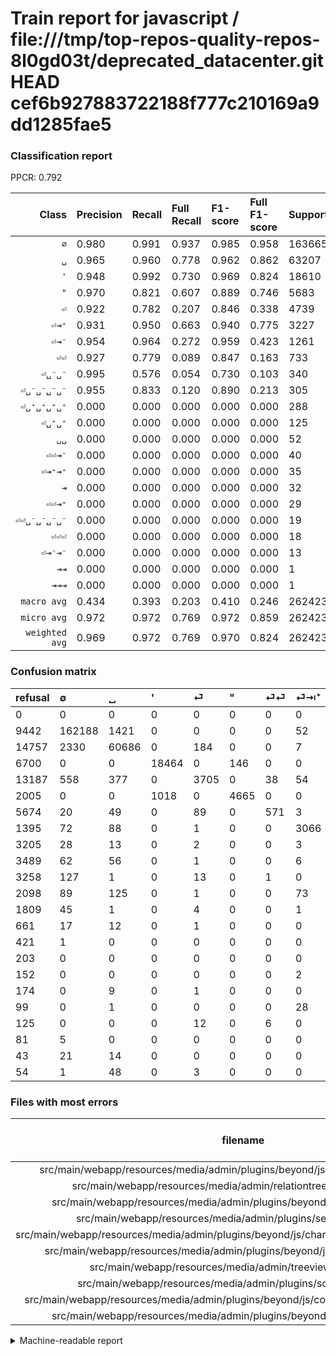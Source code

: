 # Train report for javascript / file:///tmp/top-repos-quality-repos-8l0gd03t/deprecated_datacenter.git HEAD cef6b927883722188f777c210169a9dd1285fae5

### Classification report

PPCR: 0.792

| Class | Precision | Recall | Full Recall | F1-score | Full F1-score | Support | Full Support | PPCR |
|------:|:----------|:-------|:------------|:---------|:---------|:--------|:-------------|:-----|
| `∅` | 0.980| 0.991| 0.937| 0.985| 0.958| 163665| 173107| 0.945 |
| `␣` | 0.965| 0.960| 0.778| 0.962| 0.862| 63207| 77964| 0.811 |
| `'` | 0.948| 0.992| 0.730| 0.969| 0.824| 18610| 25310| 0.735 |
| `"` | 0.970| 0.821| 0.607| 0.889| 0.746| 5683| 7688| 0.739 |
| `⏎` | 0.922| 0.782| 0.207| 0.846| 0.338| 4739| 17926| 0.264 |
| `⏎⇥⁺` | 0.931| 0.950| 0.663| 0.940| 0.775| 3227| 4622| 0.698 |
| `⏎⇥⁻` | 0.954| 0.964| 0.272| 0.959| 0.423| 1261| 4466| 0.282 |
| `⏎⏎` | 0.927| 0.779| 0.089| 0.847| 0.163| 733| 6407| 0.114 |
| `⏎␣⁻␣⁻` | 0.995| 0.576| 0.054| 0.730| 0.103| 340| 3598| 0.094 |
| `⏎␣⁻␣⁻␣⁻␣⁻` | 0.955| 0.833| 0.120| 0.890| 0.213| 305| 2114| 0.144 |
| `⏎␣⁺␣⁺␣⁺␣⁺` | 0.000| 0.000| 0.000| 0.000| 0.000| 288| 2386| 0.121 |
| `⏎␣⁺␣⁺` | 0.000| 0.000| 0.000| 0.000| 0.000| 125| 3614| 0.035 |
| `␣␣` | 0.000| 0.000| 0.000| 0.000| 0.000| 52| 106| 0.491 |
| `⏎⏎⇥⁻` | 0.000| 0.000| 0.000| 0.000| 0.000| 40| 192| 0.208 |
| `⏎⇥⁺⇥⁺` | 0.000| 0.000| 0.000| 0.000| 0.000| 35| 78| 0.449 |
| `⇥` | 0.000| 0.000| 0.000| 0.000| 0.000| 32| 693| 0.046 |
| `⏎⏎⇥⁺` | 0.000| 0.000| 0.000| 0.000| 0.000| 29| 128| 0.227 |
| `⏎⏎␣⁻␣⁻␣⁻␣⁻` | 0.000| 0.000| 0.000| 0.000| 0.000| 19| 193| 0.098 |
| `⏎⏎⏎` | 0.000| 0.000| 0.000| 0.000| 0.000| 18| 143| 0.126 |
| `⏎⇥⁻⇥⁻` | 0.000| 0.000| 0.000| 0.000| 0.000| 13| 94| 0.138 |
| `⇥⇥` | 0.000| 0.000| 0.000| 0.000| 0.000| 1| 422| 0.002 |
| `⇥⇥⇥` | 0.000| 0.000| 0.000| 0.000| 0.000| 1| 204| 0.005 |
| `macro avg` | 0.434| 0.393| 0.203| 0.410| 0.246| 262423| 331455| 0.792 |
| `micro avg` | 0.972| 0.972| 0.769| 0.972| 0.859| 262423| 331455| 0.792 |
| `weighted avg` | 0.969| 0.972| 0.769| 0.970| 0.824| 262423| 331455| 0.792 |

### Confusion matrix

|refusal|  ∅| ␣| '| ⏎| "| ⏎⏎| ⏎⇥⁺| ⏎⇥⁻| ⏎␣⁺␣⁺| ⏎␣⁻␣⁻| ⏎␣⁺␣⁺␣⁺␣⁺| ⏎␣⁻␣⁻␣⁻␣⁻| ⇥| ⇥⇥| ⇥⇥⇥| ⏎⏎⇥⁻| ⏎⏎␣⁻␣⁻␣⁻␣⁻| ⏎⏎⇥⁺| ⏎⏎⏎| ⏎⇥⁻⇥⁻| ⏎⇥⁺⇥⁺| ␣␣| 
|:---|:---|:---|:---|:---|:---|:---|:---|:---|:---|:---|:---|:---|:---|:---|:---|:---|:---|:---|:---|:---|:---|:---|
|0 |0 |0 |0 |0 |0 |0 |0 |0 |0 |0 |0 |0 |0 |0 |0 |0 |0 |0 |0 |0 |0 |0 |
|9442 |162188 |1421 |0 |0 |0 |0 |52 |4 |0 |0 |0 |0 |0 |0 |0 |0 |0 |0 |0 |0 |0 |0 |
|14757 |2330 |60686 |0 |184 |0 |0 |7 |0 |0 |0 |0 |0 |0 |0 |0 |0 |0 |0 |0 |0 |0 |0 |
|6700 |0 |0 |18464 |0 |146 |0 |0 |0 |0 |0 |0 |0 |0 |0 |0 |0 |0 |0 |0 |0 |0 |0 |
|13187 |558 |377 |0 |3705 |0 |38 |54 |6 |0 |0 |0 |1 |0 |0 |0 |0 |0 |0 |0 |0 |0 |0 |
|2005 |0 |0 |1018 |0 |4665 |0 |0 |0 |0 |0 |0 |0 |0 |0 |0 |0 |0 |0 |0 |0 |0 |0 |
|5674 |20 |49 |0 |89 |0 |571 |3 |0 |0 |1 |0 |0 |0 |0 |0 |0 |0 |0 |0 |0 |0 |0 |
|1395 |72 |88 |0 |1 |0 |0 |3066 |0 |0 |0 |0 |0 |0 |0 |0 |0 |0 |0 |0 |0 |0 |0 |
|3205 |28 |13 |0 |2 |0 |0 |3 |1215 |0 |0 |0 |0 |0 |0 |0 |0 |0 |0 |0 |0 |0 |0 |
|3489 |62 |56 |0 |1 |0 |0 |6 |0 |0 |0 |0 |0 |0 |0 |0 |0 |0 |0 |0 |0 |0 |0 |
|3258 |127 |1 |0 |13 |0 |1 |0 |0 |0 |196 |0 |2 |0 |0 |0 |0 |0 |0 |0 |0 |0 |0 |
|2098 |89 |125 |0 |1 |0 |0 |73 |0 |0 |0 |0 |0 |0 |0 |0 |0 |0 |0 |0 |0 |0 |0 |
|1809 |45 |1 |0 |4 |0 |0 |1 |0 |0 |0 |0 |254 |0 |0 |0 |0 |0 |0 |0 |0 |0 |0 |
|661 |17 |12 |0 |1 |0 |0 |0 |2 |0 |0 |0 |0 |0 |0 |0 |0 |0 |0 |0 |0 |0 |0 |
|421 |1 |0 |0 |0 |0 |0 |0 |0 |0 |0 |0 |0 |0 |0 |0 |0 |0 |0 |0 |0 |0 |0 |
|203 |0 |0 |0 |0 |0 |0 |0 |1 |0 |0 |0 |0 |0 |0 |0 |0 |0 |0 |0 |0 |0 |0 |
|152 |0 |0 |0 |0 |0 |0 |2 |38 |0 |0 |0 |0 |0 |0 |0 |0 |0 |0 |0 |0 |0 |0 |
|174 |0 |9 |0 |1 |0 |0 |0 |0 |0 |0 |0 |9 |0 |0 |0 |0 |0 |0 |0 |0 |0 |0 |
|99 |0 |1 |0 |0 |0 |0 |28 |0 |0 |0 |0 |0 |0 |0 |0 |0 |0 |0 |0 |0 |0 |0 |
|125 |0 |0 |0 |12 |0 |6 |0 |0 |0 |0 |0 |0 |0 |0 |0 |0 |0 |0 |0 |0 |0 |0 |
|81 |5 |0 |0 |0 |0 |0 |0 |8 |0 |0 |0 |0 |0 |0 |0 |0 |0 |0 |0 |0 |0 |0 |
|43 |21 |14 |0 |0 |0 |0 |0 |0 |0 |0 |0 |0 |0 |0 |0 |0 |0 |0 |0 |0 |0 |0 |
|54 |1 |48 |0 |3 |0 |0 |0 |0 |0 |0 |0 |0 |0 |0 |0 |0 |0 |0 |0 |0 |0 |0 |

### Files with most errors

| filename | number of errors|
|:----:|:-----|
| src/main/webapp/resources/media/admin/plugins/beyond/js/slider/jquery.nouislider.js | 744 |
| src/main/webapp/resources/media/admin/relationtreeview/js/treeview.js | 719 |
| src/main/webapp/resources/media/admin/plugins/beyond/js/datetime/moment.js | 353 |
| src/main/webapp/resources/media/admin/plugins/select2/js/select2.js | 349 |
| src/main/webapp/resources/media/admin/plugins/beyond/js/charts/sparkline/jquery.sparkline.js | 328 |
| src/main/webapp/resources/media/admin/plugins/beyond/js/charts/morris/morris.js | 246 |
| src/main/webapp/resources/media/admin/treeview/js/treeview.js | 241 |
| src/main/webapp/resources/media/admin/plugins/sortable/Sortable.js | 229 |
| src/main/webapp/resources/media/admin/plugins/beyond/js/colorpicker/jquery.minicolors.js | 219 |
| src/main/webapp/resources/media/admin/plugins/beyond/js/knob/jquery.knob.js | 216 |

<details>
    <summary>Machine-readable report</summary>
```json
{
  "cl_report": {"\"": {"f1-score": 0.8890794739851342, "precision": 0.9696528788193722, "recall": 0.8208692591940876, "support": 5683}, "\u0027": {"f1-score": 0.9694424026042214, "precision": 0.9477466379221846, "recall": 0.9921547555077915, "support": 18610}, "macro avg": {"f1-score": 0.4098857731050888, "precision": 0.43386698616389396, "recall": 0.39308193487134047, "support": 262423}, "micro avg": {"f1-score": 0.9717517138360586, "precision": 0.9717517138360586, "recall": 0.9717517138360586, "support": 262423}, "weighted avg": {"f1-score": 0.9700867902370252, "precision": 0.9692072227785551, "recall": 0.9717517138360586, "support": 262423}, "\u21e5": {"f1-score": 0.0, "precision": 0.0, "recall": 0.0, "support": 32}, "\u21e5\u21e5": {"f1-score": 0.0, "precision": 0.0, "recall": 0.0, "support": 1}, "\u21e5\u21e5\u21e5": {"f1-score": 0.0, "precision": 0.0, "recall": 0.0, "support": 1}, "\u2205": {"f1-score": 0.9852595002262863, "precision": 0.9796090937643449, "recall": 0.990975468181957, "support": 163665}, "\u23ce": {"f1-score": 0.8462768387391504, "precision": 0.9223300970873787, "recall": 0.7818105085461068, "support": 4739}, "\u23ce\u21e5\u207a": {"f1-score": 0.9402023919043238, "precision": 0.9305007587253414, "recall": 0.9501084598698482, "support": 3227}, "\u23ce\u21e5\u207a\u21e5\u207a": {"f1-score": 0.0, "precision": 0.0, "recall": 0.0, "support": 35}, "\u23ce\u21e5\u207b": {"f1-score": 0.9585798816568047, "precision": 0.9536891679748822, "recall": 0.9635210150674068, "support": 1261}, "\u23ce\u21e5\u207b\u21e5\u207b": {"f1-score": 0.0, "precision": 0.0, "recall": 0.0, "support": 13}, "\u23ce\u23ce": {"f1-score": 0.8465530022238696, "precision": 0.926948051948052, "recall": 0.7789904502046384, "support": 733}, "\u23ce\u23ce\u21e5\u207a": {"f1-score": 0.0, "precision": 0.0, "recall": 0.0, "support": 29}, "\u23ce\u23ce\u21e5\u207b": {"f1-score": 0.0, "precision": 0.0, "recall": 0.0, "support": 40}, "\u23ce\u23ce\u23ce": {"f1-score": 0.0, "precision": 0.0, "recall": 0.0, "support": 18}, "\u23ce\u23ce\u2423\u207b\u2423\u207b\u2423\u207b\u2423\u207b": {"f1-score": 0.0, "precision": 0.0, "recall": 0.0, "support": 19}, "\u23ce\u2423\u207a\u2423\u207a": {"f1-score": 0.0, "precision": 0.0, "recall": 0.0, "support": 125}, "\u23ce\u2423\u207a\u2423\u207a\u2423\u207a\u2423\u207a": {"f1-score": 0.0, "precision": 0.0, "recall": 0.0, "support": 288}, "\u23ce\u2423\u207b\u2423\u207b": {"f1-score": 0.7299813780260707, "precision": 0.9949238578680203, "recall": 0.5764705882352941, "support": 340}, "\u23ce\u2423\u207b\u2423\u207b\u2423\u207b\u2423\u207b": {"f1-score": 0.8896672504378283, "precision": 0.9548872180451128, "recall": 0.8327868852459016, "support": 305}, "\u2423": {"f1-score": 0.9624448885082628, "precision": 0.9647859334509785, "recall": 0.9601151771164587, "support": 63207}, "\u2423\u2423": {"f1-score": 0.0, "precision": 0.0, "recall": 0.0, "support": 52}},
  "cl_report_full": {"\"": {"f1-score": 0.7464597167773422, "precision": 0.9696528788193722, "recall": 0.606789802289282, "support": 7688}, "\u0027": {"f1-score": 0.8244329344525808, "precision": 0.9477466379221846, "recall": 0.7295140260766495, "support": 25310}, "macro avg": {"f1-score": 0.24569202067585003, "precision": 0.43386698616389396, "recall": 0.20261123834959854, "support": 331455}, "micro avg": {"f1-score": 0.8587959143123672, "precision": 0.9717517138360586, "recall": 0.7693653738818241, "support": 331455}, "weighted avg": {"f1-score": 0.8235492945401418, "precision": 0.9439256734331681, "recall": 0.7693653738818241, "support": 331455}, "\u21e5": {"f1-score": 0.0, "precision": 0.0, "recall": 0.0, "support": 693}, "\u21e5\u21e5": {"f1-score": 0.0, "precision": 0.0, "recall": 0.0, "support": 422}, "\u21e5\u21e5\u21e5": {"f1-score": 0.0, "precision": 0.0, "recall": 0.0, "support": 204}, "\u2205": {"f1-score": 0.9577908944078471, "precision": 0.9796090937643449, "recall": 0.9369234057548221, "support": 173107}, "\u23ce": {"f1-score": 0.33769311397712254, "precision": 0.9223300970873787, "recall": 0.20668303023541226, "support": 17926}, "\u23ce\u21e5\u207a": {"f1-score": 0.7745358090185676, "precision": 0.9305007587253414, "recall": 0.6633491994807442, "support": 4622}, "\u23ce\u21e5\u207a\u21e5\u207a": {"f1-score": 0.0, "precision": 0.0, "recall": 0.0, "support": 78}, "\u23ce\u21e5\u207b": {"f1-score": 0.42334494773519166, "precision": 0.9536891679748822, "recall": 0.27205553067622035, "support": 4466}, "\u23ce\u21e5\u207b\u21e5\u207b": {"f1-score": 0.0, "precision": 0.0, "recall": 0.0, "support": 94}, "\u23ce\u23ce": {"f1-score": 0.16260857183539795, "precision": 0.926948051948052, "recall": 0.08912127360699235, "support": 6407}, "\u23ce\u23ce\u21e5\u207a": {"f1-score": 0.0, "precision": 0.0, "recall": 0.0, "support": 128}, "\u23ce\u23ce\u21e5\u207b": {"f1-score": 0.0, "precision": 0.0, "recall": 0.0, "support": 192}, "\u23ce\u23ce\u23ce": {"f1-score": 0.0, "precision": 0.0, "recall": 0.0, "support": 143}, "\u23ce\u23ce\u2423\u207b\u2423\u207b\u2423\u207b\u2423\u207b": {"f1-score": 0.0, "precision": 0.0, "recall": 0.0, "support": 193}, "\u23ce\u2423\u207a\u2423\u207a": {"f1-score": 0.0, "precision": 0.0, "recall": 0.0, "support": 3614}, "\u23ce\u2423\u207a\u2423\u207a\u2423\u207a\u2423\u207a": {"f1-score": 0.0, "precision": 0.0, "recall": 0.0, "support": 2386}, "\u23ce\u2423\u207b\u2423\u207b": {"f1-score": 0.10329380764163375, "precision": 0.9949238578680203, "recall": 0.054474708171206226, "support": 3598}, "\u23ce\u2423\u207b\u2423\u207b\u2423\u207b\u2423\u207b": {"f1-score": 0.2134453781512605, "precision": 0.9548872180451128, "recall": 0.12015137180700095, "support": 2114}, "\u2423": {"f1-score": 0.8616192808717565, "precision": 0.9647859334509785, "recall": 0.7783848955928377, "support": 77964}, "\u2423\u2423": {"f1-score": 0.0, "precision": 0.0, "recall": 0.0, "support": 106}},
  "ppcr": 0.7917304008085562
}
```
</details>
